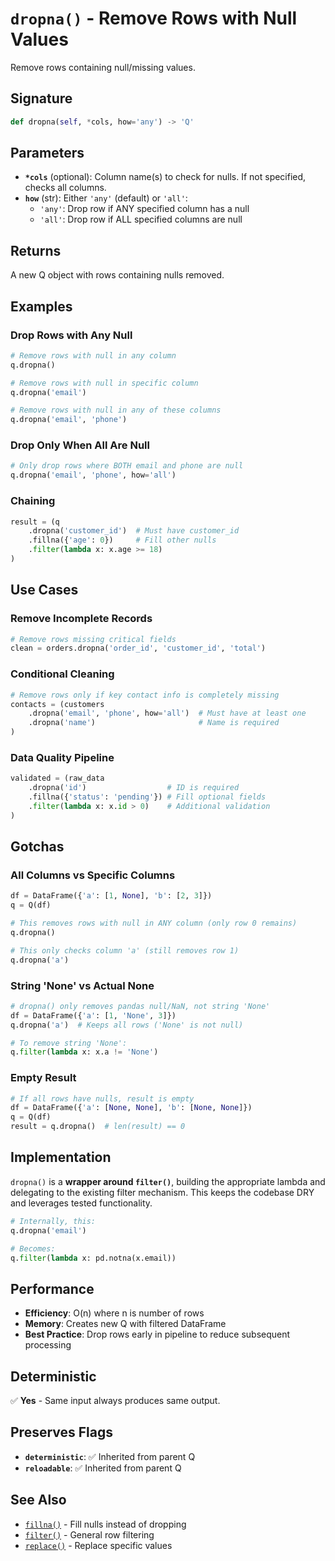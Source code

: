 # `dropna()` - Remove Rows with Null Values

Remove rows containing null/missing values.

## Signature

```python
def dropna(self, *cols, how='any') -> 'Q'
```

## Parameters

- **`*cols`** (optional): Column name(s) to check for nulls. If not specified, checks all columns.
- **`how`** (str): Either `'any'` (default) or `'all'`:
  - `'any'`: Drop row if ANY specified column has a null
  - `'all'`: Drop row if ALL specified columns are null

## Returns

A new Q object with rows containing nulls removed.

## Examples

### Drop Rows with Any Null

```python
# Remove rows with null in any column
q.dropna()

# Remove rows with null in specific column
q.dropna('email')

# Remove rows with null in any of these columns
q.dropna('email', 'phone')
```

### Drop Only When All Are Null

```python
# Only drop rows where BOTH email and phone are null
q.dropna('email', 'phone', how='all')
```

### Chaining

```python
result = (q
    .dropna('customer_id')  # Must have customer_id
    .fillna({'age': 0})     # Fill other nulls
    .filter(lambda x: x.age >= 18)
)
```

## Use Cases

### Remove Incomplete Records

```python
# Remove rows missing critical fields
clean = orders.dropna('order_id', 'customer_id', 'total')
```

### Conditional Cleaning

```python
# Remove rows only if key contact info is completely missing
contacts = (customers
    .dropna('email', 'phone', how='all')  # Must have at least one
    .dropna('name')                       # Name is required
)
```

### Data Quality Pipeline

```python
validated = (raw_data
    .dropna('id')                  # ID is required
    .fillna({'status': 'pending'}) # Fill optional fields
    .filter(lambda x: x.id > 0)    # Additional validation
)
```

## Gotchas

### All Columns vs Specific Columns

```python
df = DataFrame({'a': [1, None], 'b': [2, 3]})
q = Q(df)

# This removes rows with null in ANY column (only row 0 remains)
q.dropna()

# This only checks column 'a' (still removes row 1)
q.dropna('a')
```

### String 'None' vs Actual None

```python
# dropna() only removes pandas null/NaN, not string 'None'
df = DataFrame({'a': [1, 'None', 3]})
q.dropna('a')  # Keeps all rows ('None' is not null)

# To remove string 'None':
q.filter(lambda x: x.a != 'None')
```

### Empty Result

```python
# If all rows have nulls, result is empty
df = DataFrame({'a': [None, None], 'b': [None, None]})
q = Q(df)
result = q.dropna()  # len(result) == 0
```

## Implementation

`dropna()` is a **wrapper around `filter()`**, building the appropriate lambda and delegating to the existing filter mechanism. This keeps the codebase DRY and leverages tested functionality.

```python
# Internally, this:
q.dropna('email')

# Becomes:
q.filter(lambda x: pd.notna(x.email))
```

## Performance

- **Efficiency**: O(n) where n is number of rows
- **Memory**: Creates new Q with filtered DataFrame
- **Best Practice**: Drop rows early in pipeline to reduce subsequent processing

## Deterministic

✅ **Yes** - Same input always produces same output.

## Preserves Flags

- **`deterministic`**: ✅ Inherited from parent Q
- **`reloadable`**: ✅ Inherited from parent Q

## See Also

- [`fillna()`](fillna.md) - Fill nulls instead of dropping
- [`filter()`](../data-manipulation/filter.md) - General row filtering
- [`replace()`](replace.md) - Replace specific values


